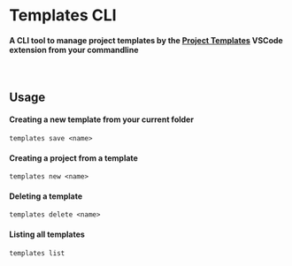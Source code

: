 # Templates CLI
#### A CLI tool to manage project templates by the [Project Templates](https://marketplace.visualstudio.com/items?itemName=cantonios.project-templates) VSCode extension from your commandline

<br/>

## Usage
#### Creating a new template from your current folder
```templates save <name>```

#### Creating a project from a template
```templates new <name>```

#### Deleting a template
```templates delete <name>```

#### Listing all templates
```templates list```
